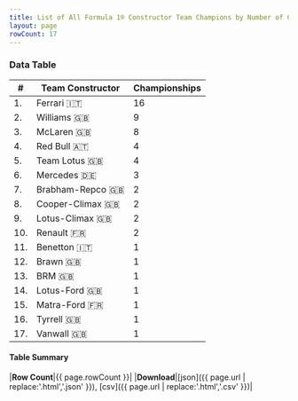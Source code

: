 ```yaml
---
title: List of All Formula 1® Constructor Team Champions by Number of Championships
layout: page
rowCount: 17
---
```


<canvas id="chart" width="400" height="180"></canvas>
<script>
var data = {
    "datasets": [
        {
            "backgroundColor": [
                "EB212E",
                "FFF8F6",
                "AAAAAA",
                "381ea0",
                "09630C",
                "3da48e",
                "243F73",
                "273027",
                "025839",
                "F6CF00",
                "73C2FB",
                "E2F833",
                "144D44",
                "025839",
                "3FB2B3",
                "274B72",
                "336667"
            ],
            "borderColor": [
                "444444",
                "444444",
                "444444",
                "444444",
                "444444",
                "444444",
                "444444",
                "444444",
                "444444",
                "444444",
                "444444",
                "444444",
                "444444",
                "444444",
                "444444",
                "444444",
                "444444"
            ],
            "borderWidth": 1,
            "data": [
                16.0,
                9.0,
                8.0,
                4.0,
                4.0,
                3.0,
                2.0,
                2.0,
                2.0,
                2.0,
                1.0,
                1.0,
                1.0,
                1.0,
                1.0,
                1.0,
                1.0
            ],
            "label": "Championships"
        }
    ],
    "labels": [
        "Ferrari",
        "Williams",
        "McLaren",
        "Red Bull",
        "Team Lotus",
        "Mercedes",
        "Brabham-Repco",
        "Cooper-Climax",
        "Lotus-Climax",
        "Renault",
        "Benetton",
        "Brawn",
        "BRM",
        "Lotus-Ford",
        "Matra-Ford",
        "Tyrrell",
        "Vanwall"
    ]
};
var options = {
  legend: {
    display: false
  },
  scales: {
    xAxes: [{
      ticks: {
        beginAtZero: true,
        maxRotation: 180,
        display: window.innerWidth > 800
      }
    }],
    yAxes: [{
      ticks: {
        beginAtZero: true
      }
    }]
  },
  onResize: function(chart, size) {
    chart.options.scales.xAxes[0].ticks.display = size.width > 800;
  }
};
var chart = new Chart("chart", {
    data: data,
    type: 'bar',
    options: options
});
</script>

<!-- div id="chart-navigation">
<button onclick="window.location = chart.toBase64Image();">Save as Image</button>
<button onclick="window.location = chart.toBase64Image();">Hello</button>
<button onclick="window.location = chart.toBase64Image();">Hello</button>
<select>
<option>one</option>
<option>two</option>
<option>three</option>
</select>
</div -->




### Data Table

| # | Team Constructor | Championships |
|--|--|--|
| 1. | Ferrari 🇮🇹 | 16 |
| 2. | Williams 🇬🇧 | 9 |
| 3. | McLaren 🇬🇧 | 8 |
| 4. | Red Bull 🇦🇹 | 4 |
| 5. | Team Lotus 🇬🇧 | 4 |
| 6. | Mercedes 🇩🇪 | 3 |
| 7. | Brabham-Repco 🇬🇧 | 2 |
| 8. | Cooper-Climax 🇬🇧 | 2 |
| 9. | Lotus-Climax 🇬🇧 | 2 |
| 10. | Renault 🇫🇷 | 2 |
| 11. | Benetton 🇮🇹 | 1 |
| 12. | Brawn 🇬🇧 | 1 |
| 13. | BRM 🇬🇧 | 1 |
| 14. | Lotus-Ford 🇬🇧 | 1 |
| 15. | Matra-Ford 🇫🇷 | 1 |
| 16. | Tyrrell 🇬🇧 | 1 |
| 17. | Vanwall 🇬🇧 | 1 |

#### Table Summary

|**Row Count**|{{ page.rowCount }}|
|**Download**|[json]({{ page.url | replace:'.html','.json' }}), [csv]({{ page.url | replace:'.html','.csv' }})|
